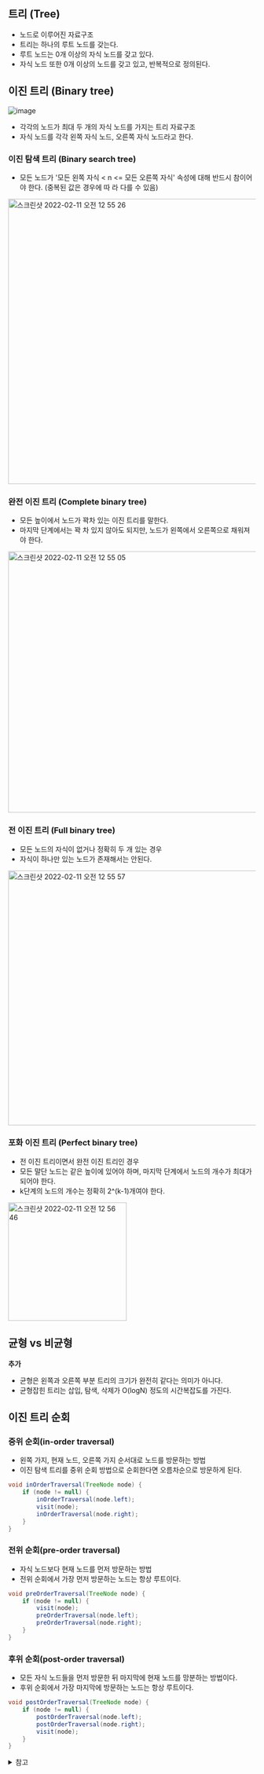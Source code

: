 ## 트리 (Tree)
- 노드로 이루어진 자료구조
- 트리는 하나의 루트 노드를 갖는다.
- 루트 노드는 0개 이상의 자식 노드를 갖고 있다.
- 자식 노드 또한 0개 이상의 노드를 갖고 있고, 반복적으로 정의된다.

## 이진 트리 (Binary tree)
![image](https://user-images.githubusercontent.com/61968474/153439104-392ad90d-0a7a-414a-acc7-74c558a73995.png)

- 각각의 노드가 최대 두 개의 자식 노드를 가지는 트리 자료구조
- 자식 노드를 각각 왼쪽 자식 노드, 오른쪽 자식 노드라고 한다.

### 이진 탐색 트리 (Binary search tree)

- 모든 노드가 '모든 왼쪽 자식 < n <= 모든 오른쪽 자식' 속성에 대해 반드시 참이어야 한다. (중복된 값은 경우에 따
라 다를 수 있음)
<img width="581" alt="스크린샷 2022-02-11 오전 12 55 26" src="https://user-images.githubusercontent.com/61968474/153445350-d136cfc6-df70-457e-8321-3d275ea632f1.png">

### 완전 이진 트리 (Complete binary tree)
- 모든 높이에서 노드가 꽉차 있는 이진 트리를 말한다.
- 마지막 단계에서는 꽉 차 있지 않아도 되지만, 노드가 왼쪽에서 오른쪽으로 채워져야 한다.

<img width="532" alt="스크린샷 2022-02-11 오전 12 55 05" src="https://user-images.githubusercontent.com/61968474/153445279-00e14765-a030-4b35-9ae4-fc3f32d29a62.png">


### 전 이진 트리 (Full binary tree)
- 모든 노드의 자식이 없거나 정확히 두 개 있는 경우
- 자식이 하나만 있는 노드가 존재해서는 안된다.

<img width="519" alt="스크린샷 2022-02-11 오전 12 55 57" src="https://user-images.githubusercontent.com/61968474/153445427-edf59468-31fd-4028-9196-8306cb9204df.png">

### 포화 이진 트리 (Perfect binary tree)
- 전 이진 트리이면서 완전 이진 트리인 경우
- 모든 말단 노드는 같은 높이에 있어야 하며, 마지막 단계에서 노드의 개수가 최대가 되어야 한다.
- k단계의 노드의 개수는 정확히 2^(k-1)개여야 한다.
<img width="241" alt="스크린샷 2022-02-11 오전 12 56 46" src="https://user-images.githubusercontent.com/61968474/153445591-40c401d4-3bfa-4ac7-b837-427932c29f4d.png">


## 균형 vs 비균형
**추가**
- 균형은 왼쪽과 오른쪽 부분 트리의 크기가 완전히 같다는 의미가 아니다.
- 균형잡힌 트리는 삽입, 탐색, 삭제가 O(logN) 정도의 시간복잡도를 가진다.

## 이진 트리 순회
### 중위 순회(in-order traversal)
- 왼쪽 가지, 현재 노드, 오른쪽 가지 순서대로 노드를 방문하는 방법
- 이진 탐색 트리를 중위 순회 방법으로 순회한다면 오름차순으로 방문하게 된다.
```java
void inOrderTraversal(TreeNode node) {
    if (node != null) {
        inOrderTraversal(node.left);
        visit(node);
        inOrderTraversal(node.right);
    }
}
```

### 전위 순회(pre-order traversal)
- 자식 노드보다 현재 노드를 먼저 방문하는 방법
- 전위 순회에서 가장 먼저 방문하는 노드는 항상 루트이다.

```java
void preOrderTraversal(TreeNode node) {
    if (node != null) {
        visit(node);
        preOrderTraversal(node.left);
        preOrderTraversal(node.right);
    }
}
```

### 후위 순회(post-order traversal) 
- 모든 자식 노드들을 먼저 방문한 뒤 마지막에 현재 노드를 망분하는 방법이다.
- 후위 순회에서 가장 마지막에 방문하는 노드는 항상 루트이다.

```java
void postOrderTraversal(TreeNode node) {
    if (node != null) {
        postOrderTraversal(node.left);
        postOrderTraversal(node.right);
        visit(node);
    }
}
```

<details>
<summary>참고</summary>

- 코딩인터뷰 완전 분석


</details>